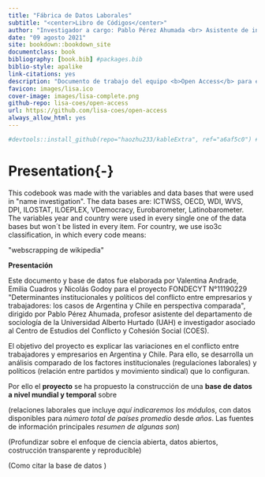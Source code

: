 ```yaml
---
title: "Fábrica de Datos Laborales"
subtitle: "<center>Libro de Códigos</center>"
author: "Investigador a cargo: Pablo Pérez Ahumada <br> Asistente de investigación: Valentina Andrade <br> Ayudantes de investigación: Emilia Cuadros y Nicolás Godoy"
date: "09 agosto 2021"
site: bookdown::bookdown_site
documentclass: book
bibliography: [book.bib] #packages.bib
biblio-style: apalike
link-citations: yes
description: "Documento de trabajo del equipo <b>Open Access</b> para el Laboratorio de Ciencia Social Abierta"
favicon: images/lisa.ico
cover-image: images/lisa-complete.png
github-repo: lisa-coes/open-access
url: https://github.com/lisa-coes/open-access
always_allow_html: yes
---
```





```r
#devtools::install_github(repo="haozhu233/kableExtra", ref="a6af5c0") #para collapse rows
```

# Presentation{-}

This codebook was made with the variables and data bases that were used in "name investigation". The data bases are: ICTWSS, OECD, WDI, WVS, DPI, ILOSTAT, ILOEPLEX, VDemocracy, Eurobarometer, Latinobarometer. The variables year and country were used in every single one of the data bases but won´t be listed in every item. For country, we use iso3c classification, in which every code means:

"webscrapping de wikipedia"


**Presentación**

Este documento y base de datos fue elaborada por Valentina Andrade, Emilia Cuadros y Nicolás Godoy para el proyecto FONDECYT N°11190229 "Determinantes institucionales y políticos del conflicto entre empresarios y trabajadores: los casos de Argentina y Chile en perspectiva comparada", dirigido por Pablo Pérez Ahumada, profesor asistente del departamento de sociología de la Universidad Alberto Hurtado (UAH) e investigador asociado al Centro de Estudios del Conflicto y Cohesión Social (COES). 

El objetivo del proyecto es explicar las variaciones en el conflicto entre trabajadores y empresarios en Argentina y Chile. Para ello, se desarrolla un análisis comparado de los factores institucionales (regulaciones laborales) y políticos (relación entre partidos y movimiento sindical) que lo configuran.

Por ello el **proyecto** se ha propuesto la construcción de una **base de datos a nivel mundial y temporal** sobre 

(relaciones laborales que incluye *aquí indicaremos los módulos*, con datos disponibles para *número total de países promedio* desde *años*. Las fuentes de información principales *resumen de algunas son*)

(Profundizar sobre el enfoque de ciencia abierta, datos abiertos, costrucción transparente y reproducible)

(Como citar la base de datos )
